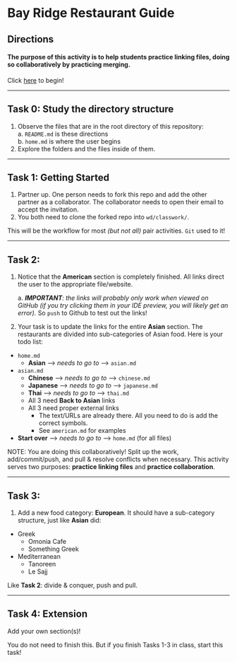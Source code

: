 # Bay Ridge Restaurant Guide
## Directions

#### The purpose of this activity is to help students practice linking files, doing so collaboratively by practicing merging.

Click [here](home.md) to begin!

---

## Task 0: Study the directory structure

1. Observe the files that are in the root directory of this repository:  
  a. `README.md` is these directions  
  b. `home.md` is where the user begins
2. Explore the folders and the files inside of them.

---

## Task 1: Getting Started

1. Partner up. One person needs to fork this repo and add the other partner as a collaborator. The collaborator needs to open their email to accept the invitation.
2. You both need to clone the forked repo into `wd/classwork/`.

This will be the workflow for most _(but not all)_ pair activities. `Git` used to it!

---

## Task 2:

1. Notice that the **American** section is completely finished.  All links direct the user to the appropriate file/website.

    a. _**IMPORTANT**: the links will probably only work when viewed on GitHub (if you try clicking them in your IDE preview, you will likely get an error)._ So `push` to Github to test out the links!
2. Your task is to update the links for the entire **Asian** section. The restaurants are divided into sub-categories of Asian food. Here is your todo list:

* `home.md`
  * **Asian** --> _needs to go to_ --> `asian.md`
* `asian.md`
  * **Chinese** --> _needs to go to_ --> `chinese.md`
  * **Japanese** --> _needs to go to_ --> `japanese.md`
  * **Thai** --> _needs to go to_ --> `thai.md`
  * All 3 need **Back to Asian** links
  * All 3 need proper external links
    * The text/URLs are already there. All you need to do is add the correct symbols.
    * See `american.md` for examples
* **Start over** --> _needs to go to_ --> `home.md` (for all files)

NOTE: You are doing this collaboratively!  Split up the work, add/commit/push, and pull & resolve conflicts when necessary.  This activity serves two purposes: **practice linking files** and **practice collaboration**.

---

## Task 3:

1. Add a new food category: **European**.  It should have a sub-category structure, just like **Asian** did:


* Greek
  * Omonia Cafe
  * Something Greek
* Mediterranean
  * Tanoreen
  * Le Sajj

Like **Task 2**: divide & conquer, push and pull.

---

## Task 4: Extension

Add your own section(s)!

You do not need to finish this. But if you finish Tasks 1-3 in class, start this task!
